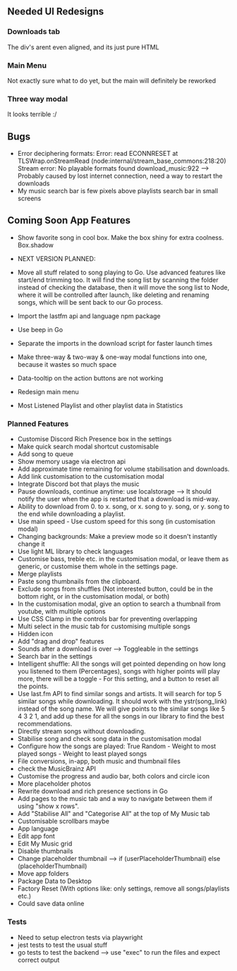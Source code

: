 ## Needed UI Redesigns

### Downloads tab

The div's arent even aligned, and its just pure HTML

### Main Menu

Not exactly sure what to do yet, but the main will definitely be reworked

### Three way modal

It looks terrible :/

## Bugs

-   Error deciphering formats: Error: read ECONNRESET at TLSWrap.onStreamRead (node:internal/stream_base_commons:218:20) Stream error: No playable formats found download_music:922 --> Probably caused by lost internet connection, need a way to restart the downloads
-   My music search bar is few pixels above playlists search bar in small screens

## Coming Soon App Features

-   Show favorite song in cool box. Make the box shiny for extra coolness. Box.shadow

-   NEXT VERSION PLANNED:

-   Move all stuff related to song playing to Go. Use advanced features like start/end trimming too. It will find the song list by scanning the folder instead of checking the database, then it will move the song list to Node, where it will be controlled after launch, like deleting and renaming songs, which will be sent back to our Go process. 
-   Import the lastfm api and language npm package
-   Use beep in Go
-   Separate the imports in the download script for faster launch times
-   Make three-way & two-way & one-way modal functions into one, because it wastes so much space
-   Data-tooltip on the action buttons are not working
-   Redesign main menu
-   Most Listened Playlist and other playlist data in Statistics

### Planned Features

-   Customise Discord Rich Presence box in the settings
-   Make quick search modal shortcut customisable
-   Add song to queue
-   Show memory usage via electron api
-   Add approximate time remaining for volume stabilisation and downloads.
-   Add link customisation to the customisation modal
-   Integrate Discord bot that plays the music
-   Pause downloads, continue anytime: use localstorage --> It should notify the user when the app is restarted that a download is mid-way.
-   Ability to download from 0. to x. song, or x. song to y. song, or y. song to the end while downloading a playlist.
-   Use main speed - Use custom speed for this song (in customisation modal)
-   Changing backgrounds: Make a preview mode so it doesn't instantly change it
-   Use light ML library to check languages
-   Customise bass, treble etc. in the customisation modal, or leave them as generic, or customise them whole in the settings page.
-   Merge playlists
-   Paste song thumbnails from the clipboard.
-   Exclude songs from shuffles (Not interested button, could be in the bottom right, or in the customisation modal, or both)
-   In the customisation modal, give an option to search a thumbnail from youtube, with multiple options
-   Use CSS Clamp in the controls bar for preventing overlapping
-   Multi select in the music tab for customising multiple songs
-   Hidden icon
-   Add "drag and drop" features
-   Sounds after a download is over --> Toggleable in the settings
-   Search bar in the settings
-   Intelligent shuffle: All the songs will get pointed depending on how long you listened to them (Percentages), songs with higher points will play more, there will be a toggle - For this setting, and a button to reset all the points.
-   Use last.fm API to find similar songs and artists. It will search for top 5 similar songs while downloading. It should work with the ystr(song_link) instead of the song name. We will give points to the similar songs like 5 4 3 2 1, and add up these for all the songs in our library to find the best recommendations.
-   Directly stream songs without downloading.
-   Stabilise song and check song data in the customisation modal
-   Configure how the songs are played: True Random - Weight to most played songs - Weight to least played songs
-   File conversions, in-app, both music and thumbnail files
-   check the MusicBrainz API
-   Customise the progress and audio bar, both colors and circle icon
-   More placeholder photos
-   Rewrite download and rich presence sections in Go
-   Add pages to the music tab and a way to navigate between them if using "show x rows".
-   Add "Stabilise All" and "Categorise All" at the top of My Music tab
-   Customisable scrollbars maybe
-   App language
-   Edit app font
-   Edit My Music grid
-   Disable thumbnails
-   Change placeholder thumbnail --> if (userPlaceholderThumbnail) else (placeholderThumbnail)
-   Move app folders
-   Package Data to Desktop
-   Factory Reset (With options like: only settings, remove all songs/playlists etc.)
-   Could save data online

### Tests

-   Need to setup electron tests via playwright
-   jest tests to test the usual stuff
-   go tests to test the backend --> use "exec" to run the files and expect correct output

